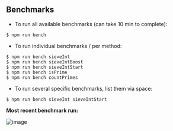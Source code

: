 Benchmarks
----------

* To run all available benchmarks (can take 10 min to complete):

```shell
$ npm run bench
```

* To run individual benchmarks / per method:

```shell
$ npm run bench sieveInt
$ npm run bench sieveIntBoost
$ npm run bench sieveIntStart
$ npm run bench isPrime
$ npm run bench countPrimes
```

* To run several specific benchmarks, list them via space:

```shell
$ npm run bench sieveInt sieveIntStart
```

**Most recent benchmark run:**

![image](https://user-images.githubusercontent.com/5108906/139617619-30e00ff7-86f6-4c26-b0b7-f9a7aab0347b.png)




